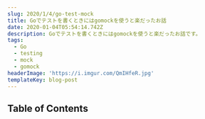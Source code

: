 ```yaml
---
slug: 2020/1/4/go-test-mock
title: Goでテストを書くときにはgomockを使うと楽だったお話
date: 2020-01-04T05:54:14.742Z
description: Goでテストを書くときにはgomockを使うと楽だったお話です。
tags:
  - Go
  - testing
  - mock
  - gomock
headerImage: 'https://i.imgur.com/QmIHfeR.jpg'
templateKey: blog-post
---
```

## Table of Contents

```toc

```
